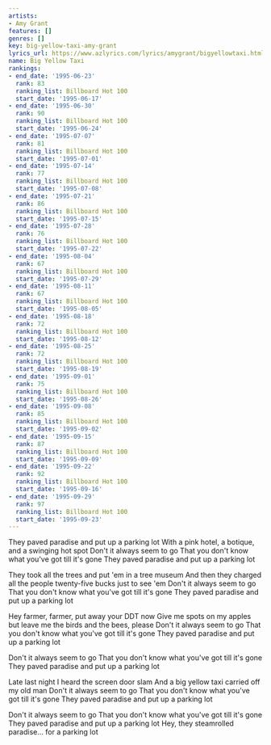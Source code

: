 ```yaml
---
artists:
- Amy Grant
features: []
genres: []
key: big-yellow-taxi-amy-grant
lyrics_url: https://www.azlyrics.com/lyrics/amygrant/bigyellowtaxi.html
name: Big Yellow Taxi
rankings:
- end_date: '1995-06-23'
  rank: 83
  ranking_list: Billboard Hot 100
  start_date: '1995-06-17'
- end_date: '1995-06-30'
  rank: 90
  ranking_list: Billboard Hot 100
  start_date: '1995-06-24'
- end_date: '1995-07-07'
  rank: 81
  ranking_list: Billboard Hot 100
  start_date: '1995-07-01'
- end_date: '1995-07-14'
  rank: 77
  ranking_list: Billboard Hot 100
  start_date: '1995-07-08'
- end_date: '1995-07-21'
  rank: 86
  ranking_list: Billboard Hot 100
  start_date: '1995-07-15'
- end_date: '1995-07-28'
  rank: 76
  ranking_list: Billboard Hot 100
  start_date: '1995-07-22'
- end_date: '1995-08-04'
  rank: 67
  ranking_list: Billboard Hot 100
  start_date: '1995-07-29'
- end_date: '1995-08-11'
  rank: 67
  ranking_list: Billboard Hot 100
  start_date: '1995-08-05'
- end_date: '1995-08-18'
  rank: 72
  ranking_list: Billboard Hot 100
  start_date: '1995-08-12'
- end_date: '1995-08-25'
  rank: 72
  ranking_list: Billboard Hot 100
  start_date: '1995-08-19'
- end_date: '1995-09-01'
  rank: 75
  ranking_list: Billboard Hot 100
  start_date: '1995-08-26'
- end_date: '1995-09-08'
  rank: 85
  ranking_list: Billboard Hot 100
  start_date: '1995-09-02'
- end_date: '1995-09-15'
  rank: 87
  ranking_list: Billboard Hot 100
  start_date: '1995-09-09'
- end_date: '1995-09-22'
  rank: 92
  ranking_list: Billboard Hot 100
  start_date: '1995-09-16'
- end_date: '1995-09-29'
  rank: 97
  ranking_list: Billboard Hot 100
  start_date: '1995-09-23'
---
```


They paved paradise and put up a parking lot
With a pink hotel, a botique, and a swinging hot spot
Don't it always seem to go
That you don't know what you've got till it's gone
They paved paradise and put up a parking lot

They took all the trees and put 'em in a tree museum
And then they charged all the people
twenty-five bucks just to see 'em
Don't it always seem to go
That you don't know what you've got till it's gone
They paved paradise and put up a parking lot

Hey farmer, farmer, put away your DDT now
Give me spots on my apples
but leave me the birds and the bees, please
Don't it always seem to go
That you don't know what you've got till it's gone
They paved paradise and put up a parking lot

Don't it always seem to go
That you don't know what you've got till it's gone
They paved paradise and put up a parking lot

Late last night I heard the screen door slam
And a big yellow taxi carried off my old man
Don't it always seem to go
That you don't know what you've got till it's gone
They paved paradise and put up a parking lot

Don't it always seem to go
That you don't know what you've got till it's gone
They paved paradise and put up a parking lot
Hey, they steamrolled paradise... for a parking lot



